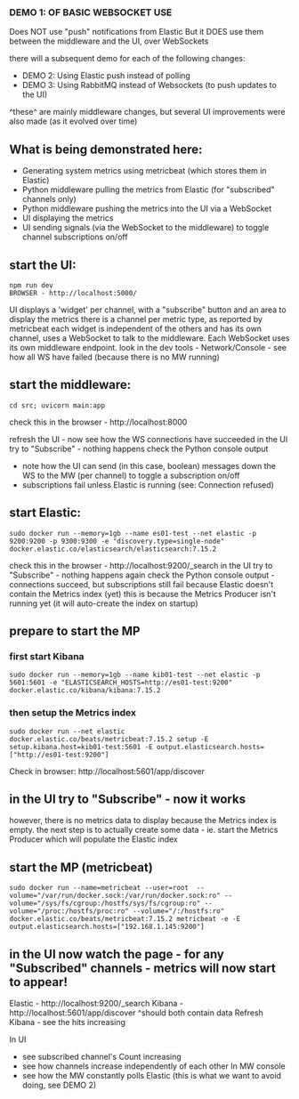 ### DEMO 1: OF BASIC WEBSOCKET USE

Does NOT use "push" notifications from Elastic
But it DOES use them between the middleware and the UI, over WebSockets

there will a subsequent demo for each of the following changes:
* DEMO 2: Using Elastic push instead of polling
* DEMO 3: Using RabbitMQ instead of Websockets (to push updates to the UI)

^these^ are mainly middleware changes, but several UI improvements were also made (as it evolved over time)

## What is being demonstrated here:
* Generating system metrics using metricbeat (which stores them in Elastic)
* Python middleware pulling the metrics from Elastic (for "subscribed" channels only)
* Python middleware pushing the metrics into the UI via a WebSocket
* UI displaying the metrics
* UI sending signals (via the WebSocket to the middleware) to toggle channel subscriptions on/off

## start the UI:
    npm run dev
    BROWSER - http://localhost:5000/

UI displays a 'widget' per channel, with a "subscribe" button and an area to display the metrics
there is a channel per metric type, as reported by metricbeat
each widget is independent of the others and has its own channel, uses a WebSocket to talk to the middleware. Each WebSocket uses its own middleware endpoint.
look in the dev tools - Network/Console - see how all WS have failed (because there is no MW running)

## start the middleware:
    cd src; uvicorn main:app
check this in the browser - http://localhost:8000

refresh the UI - now see how the WS connections have succeeded
in the UI try to "Subscribe" - nothing happens
check the Python console output 
  - note how the UI can send (in this case, boolean) messages down the WS to the MW (per channel) to toggle a subscription on/off
  - subscriptions fail unless Elastic is running (see: Connection refused)

## start Elastic:
    sudo docker run --memory=1gb --name es01-test --net elastic -p 9200:9200 -p 9300:9300 -e "discovery.type=single-node" docker.elastic.co/elasticsearch/elasticsearch:7.15.2

check this in the browser - http://localhost:9200/_search
in the UI try to "Subscribe" - nothing happens again
check the Python console output - connections succeed, but subscriptions still fail because Elastic doesn't contain the Metrics index (yet)
this is because the Metrics Producer isn't running yet (it will auto-create the index on startup)

## prepare to start the MP
### first start Kibana
    sudo docker run --memory=1gb --name kib01-test --net elastic -p 5601:5601 -e "ELASTICSEARCH_HOSTS=http://es01-test:9200" docker.elastic.co/kibana/kibana:7.15.2
### then setup the Metrics index
    sudo docker run --net elastic docker.elastic.co/beats/metricbeat:7.15.2 setup -E setup.kibana.host=kib01-test:5601 -E output.elasticsearch.hosts=["http://es01-test:9200"]
Check in browser:
    http://localhost:5601/app/discover

## in the UI try to "Subscribe" - now it works
however, there is no metrics data to display because the Metrics index is empty.
the next step is to actually create some data - ie. start the Metrics Producer which will populate the Elastic index

## start the MP (metricbeat) 
    sudo docker run --name=metricbeat --user=root  --volume="/var/run/docker.sock:/var/run/docker.sock:ro" --volume="/sys/fs/cgroup:/hostfs/sys/fs/cgroup:ro" --volume="/proc:/hostfs/proc:ro" --volume="/:/hostfs:ro" docker.elastic.co/beats/metricbeat:7.15.2 metricbeat -e -E output.elasticsearch.hosts=["192.168.1.145:9200"]

## in the UI now watch the page - for any "Subscribed" channels - metrics will now start to appear!
Elastic - http://localhost:9200/_search
Kibana  - http://localhost:5601/app/discover
^should both contain data
Refresh Kibana - see the hits increasing

In UI
 - see subscribed channel's Count increasing
 - see how channels increase independently of each other
In MW console
- see how the MW constantly polls Elastic (this is what we want to avoid doing, see DEMO 2)
